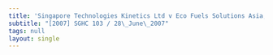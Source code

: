 ```yaml
---
title: 'Singapore Technologies Kinetics Ltd v Eco Fuels Solutions Asia, Inc and Others'
subtitle: "[2007] SGHC 103 / 28\_June\_2007"
tags: null
layout: single
---
```


